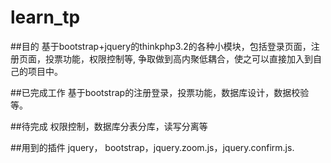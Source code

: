 # learn_tp

##目的
基于bootstrap+jquery的thinkphp3.2的各种小模块，包括登录页面，注册页面，投票功能，权限控制等, 争取做到高内聚低耦合，使之可以直接加入到自己的项目中。

##已完成工作
基于bootstrap的注册登录，投票功能，数据库设计，数据校验等。

##待完成
权限控制，数据库分表分库，读写分离等

##用到的插件
jquery， bootstrap，jquery.zoom.js，jquery.confirm.js.
